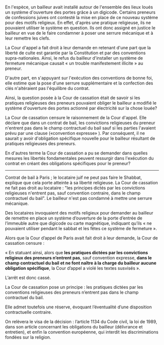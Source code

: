 En l'espèce, un bailleur avait installé autour de l'ensemble des lieux loués un système d'ouverture des portes grâce à un digicode. Certains preneurs de confessions juives ont contesté la mise en place de ce nouveau système pour des motifs religieux. En effet, d'après une pratique religieuse, ils ne pouvaient utiliser le système en question. Ils ont donc assigné en justice le bailleur en vue de le faire condamner à poser une serrure mécanique et à leur remettre les clefs.

La Cour d'appel a fait droit à leur demande en retenant d'une part que la liberté de culte est garantie par la Constitution et par des conventions supra-nationales. Ainsi, le refus du bailleur d'installer un système de fermeture mécanique causait « un trouble manifestement illicite » au preneur.

D'autre part, en s'appuyant sur l'exécution des conventions de bonne foi, elle estime que la pose d'une serrure supplémentaire et la confection des clés n'altéraient pas l'équilibre du contrat.

Ainsi, la question posée à la Cour de cassation était de savoir si les pratiques religieuses des preneurs pouvaient obliger le bailleur a modifié le système d'ouverture des portes actionné par électricité sur la chose louée?

La Cour de cassation censure le raisonnement de la Cour d'appel. Elle déclare que dans un contrat de bail, les convictions religieuses du preneur n'entrent pas dans le champ contractuel du bail sauf si les parties l'avaient prévu par une clause («convention expresse» ). Par conséquent, il ne saurait y avoir d'obligation spécifique nouvelle pour le bailleur résultant de pratiques religieuses des preneurs.

En d'autres terme la Cour de cassation a pu se demander dans quelles mesures les libertés fondamentales peuvent ressurgir dans l'exécution du contrat en créant des obligations spécifiques pour le preneur?

---
Contrat de bail à Paris ; le locataire juif ne peut pas faire le Shabbat, explique que cela porte atteinte à sa liberté religieuse. La Cour de cassation ne fait pas droit au locataire : "les principes dictés par les convictions religieuses n'entrent pas, sauf convention contraire, dans le champ contractuel du bail". Le bailleur n'est pas condamné à mettre une serrure mécanique.

Des locataires invoquaient des motifs religieux pour demander au bailleur de remettre en place un système d’ouverture de la porte d’entrée de l’immeuble autre que digicode ou carte magnétique, indiquant qu’ils « ne pouvaient utiliser pendant le sabbat et les fêtes ce système de fermeture ».

Alors que la Cour d’appel de Paris avait fait droit à leur demande, la Cour de cassation censure :

« En statuant ainsi, alors que **les pratiques dictées par les convictions religieux des preneurs n’entrent pas**, sauf convention expresse, **dans le champ contractuel du bail et ne font naître à la charge du bailleur aucune obligation spécifique**, la Cour d’appel a violé les textes susvisés ».

L’arrêt est donc cassé.

La Cour de cassation pose un principe : les pratiques dictées par les conventions religieuses des preneurs n’entrent pas dans le champ contractuel du bail.

Elle admet toutefois une réserve, évoquant l’éventualité d’une disposition contractuelle contraire.

On relèvera le visa de la décision : l’article 1134 du Code civil, la loi de 1989, dans son article concernant les obligations du bailleur (délivrance et entretien), et enfin la convention européenne, qui interdit les discriminations fondées sur la religion.
